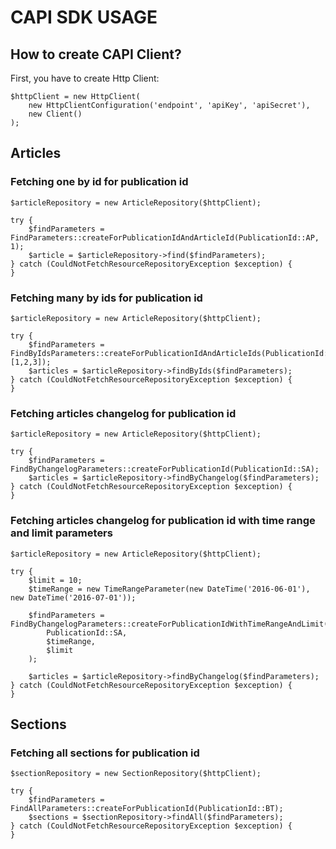 # CAPI SDK USAGE

## How to create CAPI Client?

First, you have to create Http Client:

```
$httpClient = new HttpClient(
    new HttpClientConfiguration('endpoint', 'apiKey', 'apiSecret'),
    new Client()
);
```

## Articles

### Fetching one by id for publication id

```
$articleRepository = new ArticleRepository($httpClient);

try {
    $findParameters = FindParameters::createForPublicationIdAndArticleId(PublicationId::AP, 1);
    $article = $articleRepository->find($findParameters);
} catch (CouldNotFetchResourceRepositoryException $exception) {
}
```

### Fetching many by ids for publication id

```
$articleRepository = new ArticleRepository($httpClient);

try {
    $findParameters = FindByIdsParameters::createForPublicationIdAndArticleIds(PublicationId::SA, [1,2,3]);
    $articles = $articleRepository->findByIds($findParameters);
} catch (CouldNotFetchResourceRepositoryException $exception) {
}
```

### Fetching articles changelog for publication id

```
$articleRepository = new ArticleRepository($httpClient);

try {
    $findParameters = FindByChangelogParameters::createForPublicationId(PublicationId::SA);
    $articles = $articleRepository->findByChangelog($findParameters);
} catch (CouldNotFetchResourceRepositoryException $exception) {
}
```

### Fetching articles changelog for publication id with time range and limit parameters

```
$articleRepository = new ArticleRepository($httpClient);

try {
    $limit = 10;
    $timeRange = new TimeRangeParameter(new DateTime('2016-06-01'), new DateTime('2016-07-01'));

    $findParameters = FindByChangelogParameters::createForPublicationIdWithTimeRangeAndLimit(
        PublicationId::SA,
        $timeRange,
        $limit
    );
    
    $articles = $articleRepository->findByChangelog($findParameters);
} catch (CouldNotFetchResourceRepositoryException $exception) {
}
```

## Sections

### Fetching all sections for publication id

```
$sectionRepository = new SectionRepository($httpClient);

try {
    $findParameters = FindAllParameters::createForPublicationId(PublicationId::BT);
    $sections = $sectionRepository->findAll($findParameters);
} catch (CouldNotFetchResourceRepositoryException $exception) {
}
```
